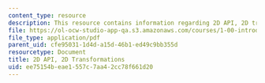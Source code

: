 ```yaml
---
content_type: resource
description: This resource contains information regarding 2D API, 2D transformations.
file: https://ol-ocw-studio-app-qa.s3.amazonaws.com/courses/1-00-introduction-to-computers-and-engineering-problem-solving-spring-2012/ee75154beae1557c7aa42cc78f661d20_MIT1_00S12_Lec_21.pdf
file_type: application/pdf
parent_uid: cfe95031-1d4d-a15d-46b1-ed49c9bb355d
resourcetype: Document
title: 2D API, 2D Transformations
uid: ee75154b-eae1-557c-7aa4-2cc78f661d20
---
```

